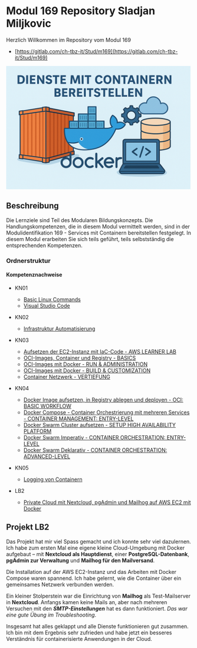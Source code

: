 # Modul 169 Repository Sladjan Miljkovic

Herzlich Willkommen im Repository vom Modul 169
- [https://gitlab.com/ch-tbz-it/Stud/m169](https://gitlab.com/ch-tbz-it/Stud/m169)

<img src="https://github.com/Sladji10/m169-miljkovic/blob/main/Screenshots/m169.png?raw=true" width="500" />

## Beschreibung
Die Lernziele sind Teil des Modularen Bildungskonzepts. Die Handlungskompetenzen, die in diesem Modul vermittelt werden, sind in der Modulidentifikation 169 - Services mit Containern bereitstellen festgelegt.
In diesem Modul erarbeiten Sie sich teils geführt, teils selbstständig die entsprechenden Kompetenzen.

### Ordnerstruktur

#### Kompetenznachweise

- KN01
  - [Basic Linux Commands](KN01/Challenge_4.md)
  - [Visual Studio Code](KN01/Challenge_5.md)

- KN02
  - [Infrastruktur Automatisierung](KN02/Infrastruktur_Automatisierung.md)

- KN03
  - [Aufsetzen der EC2-Instanz mit IaC-Code - AWS LEARNER LAB](KN03/Aufgabe_A.md)
  - [OCI-Images, Container und Registry - BASICS](KN03/Aufgabe_B.md)
  - [OCI-Images mit Docker - RUN & ADMINISTRATION](KN03/Aufgabe_C.md)
  - [OCI-Images mit Docker - BUILD & CUSTOMIZATION](KN03/Aufgabe_D.md)
  - [Container Netzwerk - VERTIEFUNG](KN03/Aufgabe_E.md)

- KN04
  - [Docker Image aufsetzen, in Registry ablegen und deployen - OCI: BASIC WORKFLOW](KN04/Aufgabe_Aa.md)
  - [Docker Compose - Container Orchestrierung mit mehreren Services - CONTAINER MANAGEMENT: ENTRY-LEVEL](KN04/Aufgabe_Bb.md)
  - [Docker Swarm Cluster aufsetzen - SETUP HIGH AVAILABILITY PLATFORM](KN04/Aufgabe_Cc.md)
  - [Docker Swarm Imperativ - CONTAINER ORCHESTRATION: ENTRY-LEVEL](KN04/Aufgabe_Dd.md)
  - [Docker Swarm Deklarativ - CONTAINER ORCHESTRATION: ADVANCED-LEVEL](KN04/Aufgabe_Ee.md)

- KN05
  - [Logging von Containern](KN05/Logging_von_Containern.md)

- LB2
  - [Private Cloud mit Nextcloud, pgAdmin und Mailhog auf AWS EC2 mit Docker](LB2/Dokumentation.md)

## Projekt LB2

Das Projekt hat mir viel Spass gemacht und ich konnte sehr viel dazulernen. Ich habe zum ersten Mal eine eigene kleine Cloud-Umgebung mit Docker aufgebaut – mit **Nextcloud als Hauptdienst**, einer **PostgreSQL-Datenbank**, **pgAdmin zur Verwaltung** und **Mailhog für den Mailversand**.

Die Installation auf der AWS EC2-Instanz und das Arbeiten mit Docker Compose waren spannend. Ich habe gelernt, wie die Container über ein gemeinsames Netzwerk verbunden werden.

Ein kleiner Stolperstein war die Einrichtung von **Mailhog** als Test-Mailserver in **Nextcloud**. Anfangs kamen keine Mails an, aber nach mehreren Versuchen mit den ***SMTP-Einstellungen*** hat es dann funktioniert. *Das war eine gute Übung im Troubleshooting*.

Insgesamt hat alles geklappt und alle Dienste funktionieren gut zusammen. Ich bin mit dem Ergebnis sehr zufrieden und habe jetzt ein besseres Verständnis für containerisierte Anwendungen in der Cloud.
